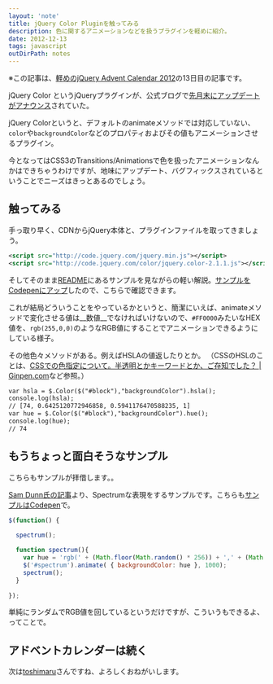 ```yaml
---
layout: 'note'
title: jQuery Color Pluginを触ってみる
description: 色に関するアニメーションなどを扱うプラグインを軽めに紹介。
date: 2012-12-13
tags: javascript
outDirPath: notes
---
```

※この記事は、[軽めのjQuery Advent Calendar 2012](http://www.adventar.org/calendars/29)の13日目の記事です。

jQuery Color というjQueryプラグインが、公式ブログで[先月末にアップデートがアナウンス](http://blog.jquery.com/2012/11/23/jquery-color-2-1-1-released/)されていた。

jQuery Colorというと、デフォルトのanimateメソッドでは対応していない、`color`や`backgroundColor`などのプロパティおよびその値もアニメーションさせるプラグイン。

今となってはCSS3のTransitions/Animationsで色を扱ったアニメーションなんかはできちゃうわけですが、地味にアップデート、バグフィックスされているということでニーズはきっとあるのでしょう。

## 触ってみる

手っ取り早く、CDNからjQuery本体と、プラグインファイルを取ってきましょう。

```xml
<script src="http://code.jquery.com/jquery.min.js"></script>
<script src="http://code.jquery.com/color/jquery.color-2.1.1.js"></script>
```

そしてそのまま[README](https://github.com/jquery/jquery-color/blob/master/README.md)にあるサンプルを見ながらの軽い解説。[サンプルをCodepenにアップ](http://codepen.io/hiloki/full/CEJeo)したので、こちらで確認できます。

これが結局どういうことをやっているかというと、簡潔にいえば、animateメソッドで変化させる値は__数値__でなければいけないので、`#FF0000`みたいなHEX値を、`rgb(255,0,0)`のようなRGB値にすることでアニメーションできるようにしている様子。

その他色々メソッドがある。例えばHSLAの値返したりとか。
（CSSのHSLのことは、[CSSでの色指定について。半透明とかキーワードとか、ご存知でした？ | Ginpen.com](http://ginpen.com/2012/12/01/colors/)など参照。）

```xml
var hsla = $.Color($("#block"),"backgroundColor").hsla();
console.log(hsla);
// [74, 0.6425120772946858, 0.5941176470588235, 1] 
var hue = $.Color($("#block"),"backgroundColor").hue();
console.log(hue);
// 74 
```

## もうちょっと面白そうなサンプル

こちらもサンプルが拝借します。。

[Sam Dunn氏の記事](http://buildinternet.com/2009/09/its-a-rainbow-color-changing-text-and-backgrounds/)より、Spectrumな表現をするサンプルです。こちらも[サンプルはCodepen](http://codepen.io/hiloki/full/Aqfuc)で。

```javascript
$(function() {  
  
  spectrum();  

  function spectrum(){  
    var hue = 'rgb(' + (Math.floor(Math.random() * 256)) + ',' + (Math.floor(Math.random() * 256)) + ',' + (Math.floor(Math.random() * 256)) + ')';  
    $('#spectrum').animate( { backgroundColor: hue }, 1000);  
    spectrum();  
  }  
  
});  
```

単純にランダムでRGB値を回しているというだけですが、こういうもできるよ、ってことで。

## アドベントカレンダーは続く

次は[toshimaru](http://www.adventar.org/users/546)さんですね、よろしくおねがいします。

